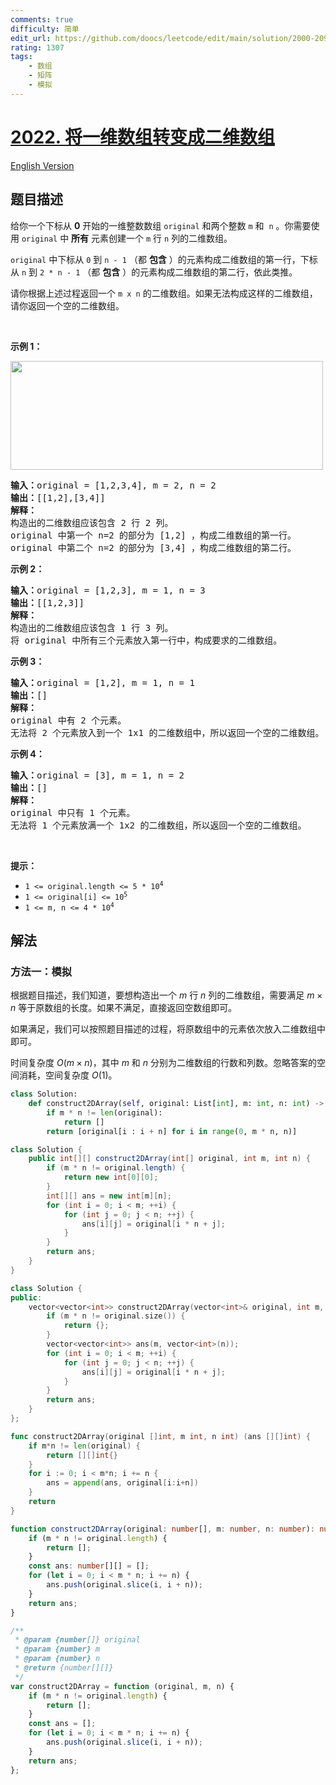 ```yaml
---
comments: true
difficulty: 简单
edit_url: https://github.com/doocs/leetcode/edit/main/solution/2000-2099/2022.Convert%201D%20Array%20Into%202D%20Array/README.md
rating: 1307
tags:
    - 数组
    - 矩阵
    - 模拟
---
```


# [2022. 将一维数组转变成二维数组](https://leetcode.cn/problems/convert-1d-array-into-2d-array)

[English Version](/solution/2000-2099/2022.Convert%201D%20Array%20Into%202D%20Array/README_EN.md)

## 题目描述

<!-- 这里写题目描述 -->

<p>给你一个下标从 <strong>0</strong>&nbsp;开始的一维整数数组&nbsp;<code>original</code>&nbsp;和两个整数&nbsp;<code>m</code>&nbsp;和&nbsp;&nbsp;<code>n</code>&nbsp;。你需要使用&nbsp;<code>original</code>&nbsp;中&nbsp;<strong>所有</strong>&nbsp;元素创建一个&nbsp;<code>m</code>&nbsp;行&nbsp;<code>n</code>&nbsp;列的二维数组。</p>

<p><code>original</code>&nbsp;中下标从 <code>0</code>&nbsp;到 <code>n - 1</code>&nbsp;（都 <strong>包含</strong> ）的元素构成二维数组的第一行，下标从 <code>n</code>&nbsp;到 <code>2 * n - 1</code>&nbsp;（都 <strong>包含</strong>&nbsp;）的元素构成二维数组的第二行，依此类推。</p>

<p>请你根据上述过程返回一个<em>&nbsp;</em><code>m x n</code>&nbsp;的二维数组。如果无法构成这样的二维数组，请你返回一个空的二维数组。</p>

<p>&nbsp;</p>

<p><strong>示例 1：</strong></p>
<img src="https://fastly.jsdelivr.net/gh/doocs/leetcode@main/solution/2000-2099/2022.Convert%201D%20Array%20Into%202D%20Array/images/image-20210826114243-1.png" style="width: 500px; height: 174px;">
<pre><b>输入：</b>original = [1,2,3,4], m = 2, n = 2
<b>输出：</b>[[1,2],[3,4]]
<strong>解释：
</strong>构造出的二维数组应该包含 2 行 2 列。
original 中第一个 n=2 的部分为 [1,2] ，构成二维数组的第一行。
original 中第二个 n=2 的部分为 [3,4] ，构成二维数组的第二行。
</pre>

<p><strong>示例 2：</strong></p>

<pre><b>输入：</b>original = [1,2,3], m = 1, n = 3
<b>输出：</b>[[1,2,3]]
<b>解释：</b>
构造出的二维数组应该包含 1 行 3 列。
将 original 中所有三个元素放入第一行中，构成要求的二维数组。
</pre>

<p><strong>示例 3：</strong></p>

<pre><b>输入：</b>original = [1,2], m = 1, n = 1
<b>输出：</b>[]
<strong>解释：
</strong>original 中有 2 个元素。
无法将 2 个元素放入到一个 1x1 的二维数组中，所以返回一个空的二维数组。
</pre>

<p><strong>示例 4：</strong></p>

<pre><b>输入：</b>original = [3], m = 1, n = 2
<b>输出：</b>[]
<strong>解释：</strong>
original 中只有 1 个元素。
无法将 1 个元素放满一个 1x2 的二维数组，所以返回一个空的二维数组。
</pre>

<p>&nbsp;</p>

<p><strong>提示：</strong></p>

<ul>
	<li><code>1 &lt;= original.length &lt;= 5 * 10<sup>4</sup></code></li>
	<li><code>1 &lt;= original[i] &lt;= 10<sup>5</sup></code></li>
	<li><code>1 &lt;= m, n &lt;= 4 * 10<sup>4</sup></code></li>
</ul>

## 解法

### 方法一：模拟

根据题目描述，我们知道，要想构造出一个 $m$ 行 $n$ 列的二维数组，需要满足 $m \times n$ 等于原数组的长度。如果不满足，直接返回空数组即可。

如果满足，我们可以按照题目描述的过程，将原数组中的元素依次放入二维数组中即可。

时间复杂度 $O(m \times n)$，其中 $m$ 和 $n$ 分别为二维数组的行数和列数。忽略答案的空间消耗，空间复杂度 $O(1)$。

<!-- tabs:start -->

```python
class Solution:
    def construct2DArray(self, original: List[int], m: int, n: int) -> List[List[int]]:
        if m * n != len(original):
            return []
        return [original[i : i + n] for i in range(0, m * n, n)]
```

```java
class Solution {
    public int[][] construct2DArray(int[] original, int m, int n) {
        if (m * n != original.length) {
            return new int[0][0];
        }
        int[][] ans = new int[m][n];
        for (int i = 0; i < m; ++i) {
            for (int j = 0; j < n; ++j) {
                ans[i][j] = original[i * n + j];
            }
        }
        return ans;
    }
}
```

```cpp
class Solution {
public:
    vector<vector<int>> construct2DArray(vector<int>& original, int m, int n) {
        if (m * n != original.size()) {
            return {};
        }
        vector<vector<int>> ans(m, vector<int>(n));
        for (int i = 0; i < m; ++i) {
            for (int j = 0; j < n; ++j) {
                ans[i][j] = original[i * n + j];
            }
        }
        return ans;
    }
};
```

```go
func construct2DArray(original []int, m int, n int) (ans [][]int) {
	if m*n != len(original) {
		return [][]int{}
	}
	for i := 0; i < m*n; i += n {
		ans = append(ans, original[i:i+n])
	}
	return
}
```

```ts
function construct2DArray(original: number[], m: number, n: number): number[][] {
    if (m * n != original.length) {
        return [];
    }
    const ans: number[][] = [];
    for (let i = 0; i < m * n; i += n) {
        ans.push(original.slice(i, i + n));
    }
    return ans;
}
```

```js
/**
 * @param {number[]} original
 * @param {number} m
 * @param {number} n
 * @return {number[][]}
 */
var construct2DArray = function (original, m, n) {
    if (m * n != original.length) {
        return [];
    }
    const ans = [];
    for (let i = 0; i < m * n; i += n) {
        ans.push(original.slice(i, i + n));
    }
    return ans;
};
```

<!-- tabs:end -->

<!-- end -->

